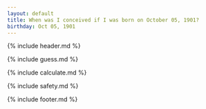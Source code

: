 ```yaml
---
layout: default
title: When was I conceived if I was born on October 05, 1901?
birthday: Oct 05, 1901
---
```


{% include header.md %}

{% include guess.md %}

{% include calculate.md %}

{% include safety.md %}

{% include footer.md %}



